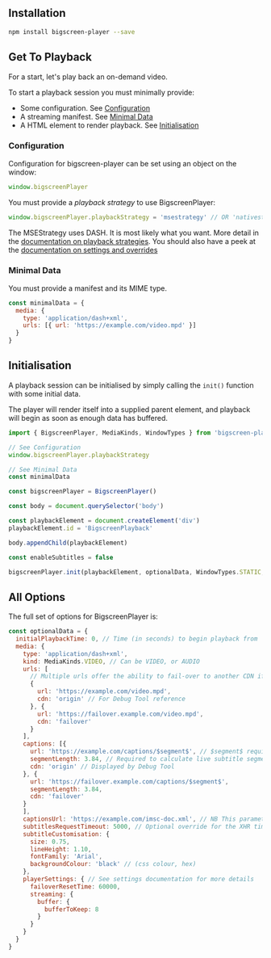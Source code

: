 ## Installation

```bash
npm install bigscreen-player --save
```

## Get To Playback

For a start, let's play back an on-demand video.

To start a playback session you must minimally provide:

- Some configuration. See [Configuration](#configuration)
- A streaming manifest. See [Minimal Data](#minimal-data)
- A HTML element to render playback. See [Initialisation](#initialisation)

### Configuration

Configuration for bigscreen-player can be set using an object on the window:

```javascript
window.bigscreenPlayer
```

You must provide a *playback strategy* to use BigscreenPlayer:

```javascript
window.bigscreenPlayer.playbackStrategy = 'msestrategy' // OR 'nativestrategy' OR 'basicstrategy'
```

The MSEStrategy uses DASH. It is most likely what you want. More detail in the [documentation on playback strategies](<https://bbc.github.io/bigscreen-player/api/tutorial-01-playback-strategies.html>). You should also have a peek at the [documentation on settings and overrides](https://bbc.github.io/bigscreen-player/api/tutorial-02-settings-and-overrides.html)

### Minimal Data

You must provide a manifest and its MIME type.

```javascript
const minimalData = {
  media: {
    type: 'application/dash+xml',
    urls: [{ url: 'https://example.com/video.mpd' }]
  }
}
```

## Initialisation

A playback session can be initialised by simply calling the `init()` function with some initial data.

The player will render itself into a supplied parent element, and playback will begin as soon as enough data has buffered.

```javascript
import { BigscreenPlayer, MediaKinds, WindowTypes } from 'bigscreen-player'

// See Configuration
window.bigscreenPlayer.playbackStrategy

// See Minimal Data
const minimalData

const bigscreenPlayer = BigscreenPlayer()

const body = document.querySelector('body')

const playbackElement = document.createElement('div')
playbackElement.id = 'BigscreenPlayback'

body.appendChild(playbackElement)

const enableSubtitles = false

bigscreenPlayer.init(playbackElement, optionalData, WindowTypes.STATIC, enableSubtitles)
```

## All Options

The full set of options for BigscreenPlayer is:

```javascript
const optionalData = {
  initialPlaybackTime: 0, // Time (in seconds) to begin playback from
  media: {
    type: 'application/dash+xml',
    kind: MediaKinds.VIDEO, // Can be VIDEO, or AUDIO
    urls: [
      // Multiple urls offer the ability to fail-over to another CDN if required
      {
        url: 'https://example.com/video.mpd',
        cdn: 'origin' // For Debug Tool reference
      }, {
        url: 'https://failover.example.com/video.mpd',
        cdn: 'failover'
      }
    ],
    captions: [{
      url: 'https://example.com/captions/$segment$', // $segment$ required for replacement for live subtitle segments
      segmentLength: 3.84, // Required to calculate live subtitle segment to fetch & live subtitle URL.
      cdn: 'origin' // Displayed by Debug Tool
    }, {
      url: 'https://failover.example.com/captions/$segment$',
      segmentLength: 3.84,
      cdn: 'failover'
    }
    ],
    captionsUrl: 'https://example.com/imsc-doc.xml', // NB This parameter is being deprecated in favour of the captions array shown above.
    subtitlesRequestTimeout: 5000, // Optional override for the XHR timeout on sidecar loaded subtitles
    subtitleCustomisation: {
      size: 0.75,
      lineHeight: 1.10,
      fontFamily: 'Arial',
      backgroundColour: 'black' // (css colour, hex)
    },
    playerSettings: { // See settings documentation for more details
      failoverResetTime: 60000,
      streaming: {
        buffer: {
          bufferToKeep: 8
        }
      }
    }
  }
}
```
